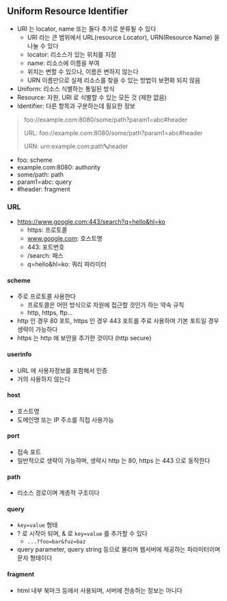 ## Uniform Resource Identifier

* URI 는 locator, name 또는 둘다 추가로 분류될 수 있다
    * URI 라는 큰 범위에서 URL(resource Locator), URN(Resource Name) 을 나눌 수 있다
    * locator: 리소스가 있는 위치를 지정
    * name: 리소스에 이름을 부여
    * 위치는 변할 수 있으나, 이름은 변하지 않는다
    * URN 이름만으로 실제 리소스를 찾을 수 있는 방법이 보편화 되지 않음
* Uniform: 리소스 식별하는 통일된 방식
* Resource: 자원, URI 로 식별할 수 있는 모든 것 (제한 없음)
* Identifier: 다른 항목과 구분하는데 필요한 정보
   
> foo://example.com:8080/some/path?param1=abc#header
> 
> URL: foo://example.com:8080/some/path?param1=abc#header
> 
> URN: urn:example.com:path:abc:header

* foo: scheme
* example.com:8080: authority
* some/path: path
* param1=abc: query
* \#header: fragment

### URL

* https://www.google.com:443/search?q=hello&hl=ko
    * https: 프로토콜
    * www.google.com: 호스트명
    * 443: 포트번호
    * /search: 패스
    * q=hello&hl=ko: 쿼리 파라미터
    
#### scheme

* 주로 프로토콜 사용한다
    * 프로토콜은 어떤 방식으로 자원에 접근할 것인가 하는 약속 규칙
    * http, https, ftp...
* http 인 경우 80 포트, https 인 경우 443 포트를 주로 사용하며 기본 포트일 경우 생략이 가능하다
* https 는 http 에 보안을 추가한 것이다 (http secure)

#### userinfo

* URL 에 사용자정보를 포함해서 인증
* 거의 사용하지 않는다

#### host

* 호스트명
* 도메인명 또는 IP 주소를 직접 사용가능

#### port

* 접속 포트
* 일반적으로 생략이 가능하며, 생략시 http 는 80, https 는 443 으로 동작한다

#### path

* 리소스 경로이며 계층적 구조이다

#### query

* `key=value` 형태
* ? 로 시작이 되며, & 로 `key=value` 를 추가할 수 있다
    * `...?foo=bar&fuz=baz`
* query parameter, query string 등으로 불리며 웹서버에 제공하는 파라미터이며 문자 형태이다

#### fragment

* html 내부 북마크 등에서 사용되며, 서버에 전송하는 정보는 아니다

